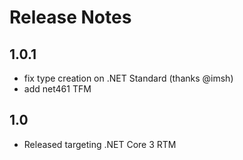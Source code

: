 # Release Notes

## 1.0.1

- fix type creation on .NET Standard (thanks @imsh)
- add net461 TFM

## 1.0

- Released targeting .NET Core 3 RTM